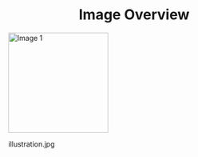 <h1 style ="text-align: center;"> Image Overview </h1>
<div>
<div style="width="20%">
<img src="https://media.evkx.net/multimedia/technology/driverassistance/emergencysteeringassist/illustration_xst.jpg" alt="Image 1" style="width: 200px;">
<p>illustration.jpg</p>
</div>
</div>
